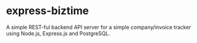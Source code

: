 # express-biztime
A simple REST-ful backend API server for a simple company/invoice tracker using Node.js, Express.js and PostgreSQL.
